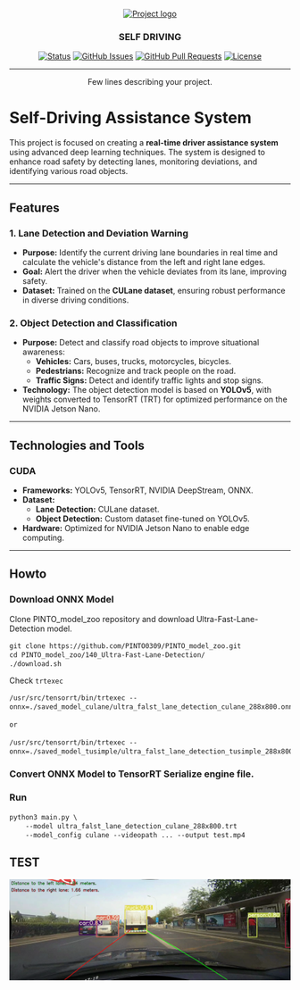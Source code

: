 <p align="center">
  <a href="" rel="noopener">
 <img width=200px height=200px src="https://i.imgur.com/6wj0hh6.jpg" alt="Project logo"></a>
</p>

<h3 align="center">SELF DRIVING</h3>

<div align="center">

[![Status](https://img.shields.io/badge/status-active-success.svg)]()
[![GitHub Issues](https://img.shields.io/github/issues/kylelobo/The-Documentation-Compendium.svg)](https://github.com/kylelobo/The-Documentation-Compendium/issues)
[![GitHub Pull Requests](https://img.shields.io/github/issues-pr/kylelobo/The-Documentation-Compendium.svg)](https://github.com/kylelobo/The-Documentation-Compendium/pulls)
[![License](https://img.shields.io/badge/license-MIT-blue.svg)](/LICENSE)

</div>

---

<p align="center"> Few lines describing your project.
    <br> 
</p>



# Self-Driving Assistance System

This project is focused on creating a **real-time driver assistance system** using advanced deep learning techniques. The system is designed to enhance road safety by detecting lanes, monitoring deviations, and identifying various road objects.

---

## **Features**

### **1. Lane Detection and Deviation Warning**
- **Purpose:** Identify the current driving lane boundaries in real time and calculate the vehicle's distance from the left and right lane edges.
- **Goal:** Alert the driver when the vehicle deviates from its lane, improving safety.
- **Dataset:** Trained on the **CULane dataset**, ensuring robust performance in diverse driving conditions.

### **2. Object Detection and Classification**
- **Purpose:** Detect and classify road objects to improve situational awareness:
  - **Vehicles:** Cars, buses, trucks, motorcycles, bicycles.
  - **Pedestrians:** Recognize and track people on the road.
  - **Traffic Signs:** Detect and identify traffic lights and stop signs.
- **Technology:** The object detection model is based on **YOLOv5**, with weights converted to TensorRT (TRT) for optimized performance on the NVIDIA Jetson Nano.

---

## **Technologies and Tools**
### CUDA 
- **Frameworks:** YOLOv5, TensorRT, NVIDIA DeepStream, ONNX.
- **Dataset:**
  - **Lane Detection:** CULane dataset.
  - **Object Detection:** Custom dataset fine-tuned on YOLOv5.
- **Hardware:** Optimized for NVIDIA Jetson Nano to enable edge computing.

---




## Howto

### Download ONNX Model

Clone PINTO_model_zoo repository and download Ultra-Fast-Lane-Detection
 model.
```
git clone https://github.com/PINTO0309/PINTO_model_zoo.git
cd PINTO_model_zoo/140_Ultra-Fast-Lane-Detection/
./download.sh
```
Check `trtexec`
```
/usr/src/tensorrt/bin/trtexec --onnx=./saved_model_culane/ultra_falst_lane_detection_culane_288x800.onnx

or

/usr/src/tensorrt/bin/trtexec --onnx=./saved_model_tusimple/ultra_falst_lane_detection_tusimple_288x800.onnx
```

### Convert ONNX Model to TensorRT Serialize engine file.

### Run 
```
python3 main.py \
    --model ultra_falst_lane_detection_culane_288x800.trt
    --model_config culane --videopath ... --output test.mp4

```


## TEST

![Image](frame_4213.png)
